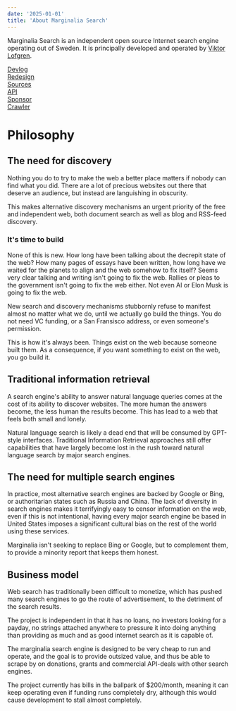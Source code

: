 ```yaml
---
date: '2025-01-01'
title: 'About Marginalia Search'
---
```


Marginalia Search is an independent open source Internet search engine operating out of Sweden.  It is principally developed and operated by [Viktor Lofgren](https://www.marginalia.nu/).

</article>
</div>
</div> <!-- hack -->

<div class=" px-32 sm:px-0 gap-4 grid grid-cols-3 sm:grid-cols-6 col my-4 sm:mx-auto">

<a href="https://www.marginalia.nu/tags/search-engine/" class="text-center text-margeblue dark:text-blue-200 border p-2 rounded dark:border-gray-600 active:bg-gray-200 dark:active:bg-gray-600 bg-white dark:bg-gray-800">
<i class="fas fa-blog text-3xl sm:text-sm mr-1 block text-center sm:mb-1 mb-2"></i>
<div>Devlog</div>
</a>

<a href="/article/redesign" class="text-center text-margeblue dark:text-blue-200 border p-2 rounded dark:border-gray-600 active:bg-gray-200 dark:active:bg-gray-600 bg-white dark:bg-gray-800">
<i class="fas fa-pencil text-3xl sm:text-sm mr-1 block text-center sm:mb-1 mb-2"></i>
<div>Redesign</div>
</a>

<a href="https://git.marginalia.nu/" class="text-center text-margeblue dark:text-blue-200 border p-2 rounded dark:border-gray-600 active:bg-gray-200 dark:active:bg-gray-600 bg-white dark:bg-gray-800">
<i class="fas fa-cog text-3xl sm:text-sm mr-1 block text-center sm:mb-1 mb-2"></i>
<div>Sources</div>
</a>

<a href="/article/api" class="text-center text-margeblue dark:text-blue-200 border p-2 rounded dark:border-gray-600 active:bg-gray-200 dark:active:bg-gray-600 bg-white dark:bg-gray-800">
<i class="fas fa-server text-3xl sm:text-sm mr-1 block text-center sm:mb-1 mb-2"></i>
<div>API</div>
</a>

<a href="/article/supporting" class="text-center text-margeblue dark:text-blue-200 border p-2 rounded dark:border-gray-600 active:bg-gray-200 dark:active:bg-gray-600 bg-white dark:bg-gray-800">
<i class="fas fa-dollar text-3xl sm:text-sm mr-1 block text-center sm:mb-1 mb-2"></i>
<div>Sponsor</div>
</a>

<a href="/article/crawler" class="text-center text-margeblue dark:text-blue-200 border p-2 rounded dark:border-gray-600 active:bg-gray-200 dark:active:bg-gray-600 bg-white dark:bg-gray-800">
<i class="fas fa-spider text-3xl sm:text-sm mr-1 block text-center sm:mb-1 mb-2"></i>
<div>Crawler</div>
</a>

</div>


<div class="border dark:border-gray-600 rounded bg-white dark:bg-gray-800 flex flex-col overflow-hidden space-y-2 p-2 sm:p-4 text-sm text-gray-800 dark:text-gray-100 font-justify text-justify hyphens-auto">

# Philosophy

<h2 class="flex place-items-baseline gap-2 text-md font-semibold py-2">  The need for discovery</h2>

Nothing you do to try to make the web a better place matters if nobody can find what you did.  There are a lot of precious websites out there that deserve an audience, but instead are languishing in obscurity.  

This makes alternative discovery mechanisms an urgent priority of the free and independent web, both document search as well as blog and RSS-feed discovery.

<h3 class="flex place-items-baseline gap-2 text-md font-semibold py-2">  It's time to build</h3>

None of this is new.  How long have been talking about the decrepit state of the web?  How many pages of essays have been written, how long have we waited for the planets to align and the web somehow to fix itself?  Seems very clear talking and writing isn't going to fix the web.  Rallies or pleas to the government isn't going to fix the web either.  Not even AI or Elon Musk is going to fix the web.  

New search and discovery mechanisms stubbornly refuse to manifest almost no matter what we do, until we actually go build the things.  You do not need VC funding, or a San Fransisco address, or even someone's permission.

This is how it's always been.  Things exist on the web because someone built them.  As a consequence, if you want something to exist on the web, you go build it.  

<h2 class="flex place-items-baseline gap-2 text-md font-semibold py-2">  Traditional information retrieval</h2>

A search engine's ability to answer natural language queries comes at the cost of its ability to discover websites.  The more human the answers become, the less human the results become.  This has lead to a web that feels both small and lonely.

Natural language search is likely a dead end that will be consumed by GPT-style interfaces. Traditional Information Retrieval approaches still offer capabilities that have largely become lost in the rush toward natural language search by major search engines.

<h2 class="flex place-items-baseline gap-2 text-md font-semibold py-2"> The need for multiple search engines</h2>

In practice, most alternative search engines are backed by Google or Bing, or authoritarian states such as Russia and China.  The lack of diversity in search engines makes it terrifyingly easy to censor information on the web, even if this is not intentional, having every major search engine be based in United States imposes a significant cultural bias on the rest of the world using these services.

Marginalia isn't seeking to replace Bing or Google, but to complement them, to provide a minority report that keeps them honest.

<h2 class="flex place-items-baseline gap-2  text-md font-semibold py-2"> Business model</h2>

Web search has traditionally been difficult to monetize, which has pushed many search engines to go the route of advertisement, to the detriment of the search results. 

The project is independent in that it has no loans, no investors looking for a payday, no strings attached anywhere to pressure it into doing anything than providing as much and as good internet search as it is capable of.

The marginalia search engine is designed to be very cheap to run and operate, and the goal is to provide outsized value, and thus be able to scrape by on donations, grants and commercial API-deals with other search engines.  

The project currently has bills in the ballpark of $200/month, meaning it can keep operating even if funding runs completely dry, although this would cause development to stall almost completely.
